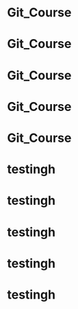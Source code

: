 # Git_Course
# Git_Course
# Git_Course
# Git_Course
# Git_Course
# testingh
# testingh
# testingh
# testingh
# testingh
